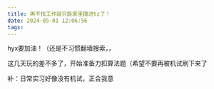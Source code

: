 ```yaml
---
title: 再不找工作就只能家里蹲进tz了！
date: 2024-05-01 12:06:56
tags:
---
```

hyx要加油！（还是不习惯翻墙搜索，，

这几天玩的差不多了，开始准备力扣算法题（希望不要再被机试刷下来了

补：日常实习好像没有机试，正合我意